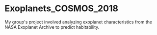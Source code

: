 # Exoplanets_COSMOS_2018
My group's project involved analyzing exoplanet characteristics from the NASA Exoplanet Archive to predict habitability.

